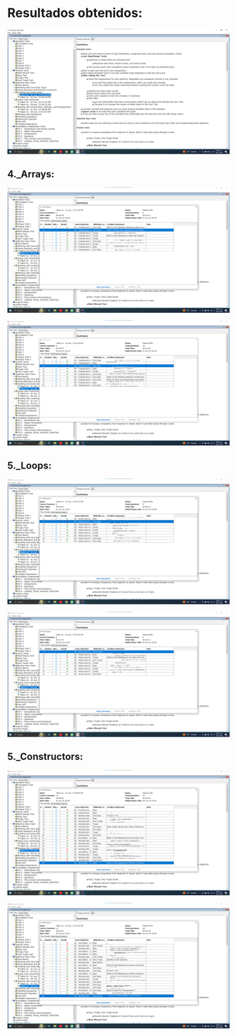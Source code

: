 # Resultados obtenidos:
 
<p align="center">
  <img src="https://github.com/AngelYeremiLedesma/AcademiaJava/blob/main/Simuladores/Semana2/general.PNG">
</p>

## 4._Arrays:

<p align="center">
  <img src="https://github.com/AngelYeremiLedesma/AcademiaJava/blob/main/Simuladores/Semana2/arrays_1.PNG">
</p>

<p align="center">
  <img src="https://github.com/AngelYeremiLedesma/AcademiaJava/blob/main/Simuladores/Semana2/arrays_2.PNG">
</p>


## 5._Loops:

<p align="center">
  <img src="https://github.com/AngelYeremiLedesma/AcademiaJava/blob/main/Simuladores/Semana2/loops_1.PNG">
</p>

<p align="center">
  <img src="https://github.com/AngelYeremiLedesma/AcademiaJava/blob/main/Simuladores/Semana2/loops_2.PNG">
</p>

## 5._Constructors:

<p align="center">
  <img src="https://github.com/AngelYeremiLedesma/AcademiaJava/blob/main/Simuladores/Semana2/constructors_1.PNG">
</p>

<p align="center">
  <img src="https://github.com/AngelYeremiLedesma/AcademiaJava/blob/main/Simuladores/Semana2/constructors_2.PNG">
</p>